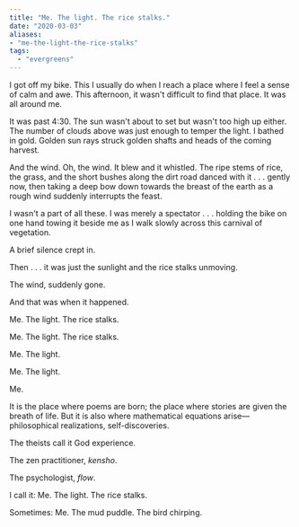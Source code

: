 ```yaml
---
title: "Me. The light. The rice stalks."
date: "2020-03-03"
aliases:
- "me-the-light-the-rice-stalks"
tags:
  - "evergreens"
---
```


I got off my bike. This I usually do when I reach a place where I feel a sense of calm and awe. This afternoon, it wasn't difficult to find that place. It was all around me.

It was past 4:30. The sun wasn't about to set but wasn't too high up either. The number of clouds above was just enough to temper the light. I bathed in gold. Golden sun rays struck golden shafts and heads of the coming harvest.

And the wind. Oh, the wind. It blew and it whistled. The ripe stems of rice, the grass, and the short bushes along the dirt road danced with it . . . gently now, then taking a deep bow down towards the breast of the earth as a rough wind suddenly interrupts the feast.

I wasn't a part of all these. I was merely a spectator . . . holding the bike on one hand towing it beside me as I walk slowly across this carnival of vegetation.

A brief silence crept in.

Then . . . it was just the sunlight and the rice stalks unmoving.

The wind, suddenly gone.

And that was when it happened.

Me. The light. The rice stalks.

Me. The light. The rice stalks.

Me. The light.

Me. The light.

Me.

It is the place where poems are born; the place where stories are given the breath of life. But it is also where mathematical equations arise—philosophical realizations, self-discoveries.

The theists call it God experience.

The zen practitioner, _kensho_.

The psychologist, _flow_.

I call it: Me. The light. The rice stalks.

Sometimes: Me. The mud puddle. The bird chirping.
